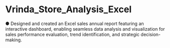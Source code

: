 # Vrinda_Store_Analysis_Excel
●	Designed and created an Excel sales annual report featuring an interactive dashboard, enabling seamless data analysis and visualization for sales performance evaluation, trend identification, and strategic decision-making.
